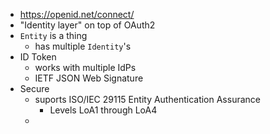 - https://openid.net/connect/
- "Identity layer" on top of OAuth2
- `Entity` is a thing
	- has multiple `Identity`'s
- ID Token
	- works with multiple IdPs
	- IETF JSON Web Signature
- Secure
	- suports ISO/IEC 29115 Entity Authentication Assurance
		- Levels LoA1 through LoA4
	-